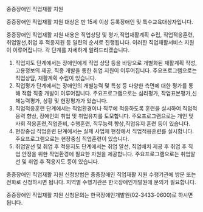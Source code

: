 중증장애인 직업재활 지원

중증장애인 직업재활 지원 대상은 만 15세 이상 등록장애인 및 특수교육대상자입니다.

중증장애인 직업재활 지원 내용은 직업상담 및 평가,직업재활계획 수립, 직업적응훈련,취업알선,취업 후 적응지원 등 일련의 순서로 진행됩니다. 이러한 직업재활서비스 지원이 이루어집니다. 각 단계를 자세하게 알려드리겠습니다.
1. 직업지도 단계에서는 장애인에게 직업 상담 등을 바탕으로 개별화된 재활계획 작성, 고용정보의 제공, 직종 개발을 통한 취업 지원이 이루어집니다. 주요프로그램으로는 직업상담, 재활계획 수립이 있습니다.
2. 직업평가 단계에서는 장애인의 개별능력 및 특성 등 다양한 측면에 대한 평가를 통해 적합 직종 개발이 이루어집니다. 주요프로그램으로는 심리평가, 작업표본평가,신체능력평가, 상황 및 현장평가가 있습니다.
3. 직업적응훈련 단계에서는 직업환경이나 직무에 적응하도록 훈련을 실시하여 직업적응력 향상, 장애인의 취업 및 취업유지를 도모합니다. 주요프로그램으로는 개인 및 사회 적응훈련,직업준비, 수행훈련, 직무능력 향상,직업유지 훈련
등이 있습니다.
4. 현장중심 직업훈련 단계에서는 실제 사업체 현장에서 직업적응훈련를 실시합니다. 주요프로그램으로는 현장중심 직업훈련이 있습니다.
5. 취업알선 및 취업 후 적응지도 단계에서는 취업 알선, 직업배치 제공 후 취업 후 직업 안정을 위한 작업환경에 필요한 자원을 제공합니다. 주요프로그램으로는 취업알선 및 취업 후 적응지도 등이 있습니다.   

중증장애인 직업재활 지원 신청방법은 중증장애인 직업재활 지원 수행기관에 방문 또는 전화로 신청하시면 됩니다. 지역별 수행기관은 한국장애인개발원에 문의가 필요합니다.

중증장애인 직업재활 지원 신청문의는 한국장애인개발원(02-3433-0600)로 하시면 됩니다.